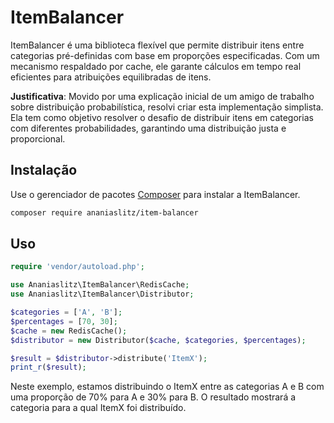 # ItemBalancer

ItemBalancer é uma biblioteca flexível que permite distribuir itens entre categorias pré-definidas com base em proporções especificadas. Com um mecanismo respaldado por cache, ele garante cálculos em tempo real eficientes para atribuições equilibradas de itens.

**Justificativa**: Movido por uma explicação inicial de um amigo de trabalho sobre distribuição probabilística, resolvi criar esta implementação simplista. Ela tem como objetivo resolver o desafio de distribuir itens em categorias com diferentes probabilidades, garantindo uma distribuição justa e proporcional.


## Instalação

Use o gerenciador de pacotes [Composer](https://getcomposer.org/) para instalar a ItemBalancer.

```bash
composer require ananiaslitz/item-balancer
```

## Uso

```php 
require 'vendor/autoload.php';

use Ananiaslitz\ItemBalancer\RedisCache;
use Ananiaslitz\ItemBalancer\Distributor;

$categories = ['A', 'B'];
$percentages = [70, 30];
$cache = new RedisCache();
$distributor = new Distributor($cache, $categories, $percentages);

$result = $distributor->distribute('ItemX');
print_r($result);
```

Neste exemplo, estamos distribuindo o ItemX entre as categorias A e B com uma proporção de 70% para A e 30% para B. O resultado mostrará a categoria para a qual ItemX foi distribuído.

